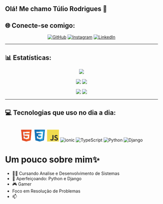 ## Olá! Me chamo Túlio Rodrigues 👋






## 🌐 Conecte-se comigo:
<div align="center">
  
[![GitHub](https://img.shields.io/badge/GitHub-100000?style=for-the-badge&logo=github&logoColor=white)](https://github.com/TulioRodrigues-web)
[![Instagram](https://img.shields.io/badge/Instagram-E4405F?style=for-the-badge&logo=instagram&logoColor=white)](https://www.instagram.com/tulior.s/)
[![LinkedIn](https://img.shields.io/badge/LinkedIn-0A66C2?style=for-the-badge&logo=linkedin&logoColor=white)](https://www.linkedin.com/in/t%C3%BAlio-rodrigues-9508882bb/)



</div>

---

## 📊 Estatísticas:
<div align="center">

[![](https://github-profile-summary-cards.vercel.app/api/cards/profile-details?username=TulioRodrigues-web&theme=radical)](https://github.com/TulioRodrigues-web)  

[![](https://github-profile-summary-cards.vercel.app/api/cards/repos-per-language?username=TulioRodrigues-web&theme=radical)](https://github.com/TulioRodrigues-web)
[![](https://github-profile-summary-cards.vercel.app/api/cards/most-commit-language?username=TulioRodrigues-web&theme=radical)](https://github.com/TulioRodrigues-web)  

[![](https://github-profile-summary-cards.vercel.app/api/cards/stats?username=TulioRodrigues-web&theme=radical)](https://github.com/TulioRodrigues-web)
[![](https://github-profile-summary-cards.vercel.app/api/cards/productive-time?username=TulioRodrigues-web&theme=radical&utcOffset=3)](https://github.com/TulioRodrigues-web)

</div>


---

## 💻 Tecnologias que uso no dia a dia:
<div align="center"><br>

<img alt="HTML5" height="40" width="40" src="https://raw.githubusercontent.com/devicons/devicon/master/icons/html5/html5-original.svg">


<img alt="CSS3" height="40" width="40" src="https://raw.githubusercontent.com/devicons/devicon/master/icons/css3/css3-original.svg">


<img alt="JavaScript" height="40" width="40" src="https://raw.githubusercontent.com/devicons/devicon/master/icons/javascript/javascript-original.svg">


<img alt="ionic" height="40" width="40" src="https://cdn.jsdelivr.net/gh/devicons/devicon@latest/icons/ionic/ionic-original.svg" />


<img alt="TypeScript" height="40" width="40" src="https://cdn.jsdelivr.net/gh/devicons/devicon@latest/icons/typescript/typescript-original.svg" />


<img alt="Python"  height="40" width="40" src="https://cdn.jsdelivr.net/gh/devicons/devicon@latest/icons/python/python-original.svg" />


<img alt="Django" height="40" width="40" src="https://cdn.jsdelivr.net/gh/devicons/devicon@latest/icons/django/django-plain.svg" />
          
          
          
          

</div>


# Um pouco sobre mim✨

- 👨‍🎓 Cursando Analise e Desenvolvimento de Sistemas
- 🌱 Aperfeiçoando: Python e Django 
- 🎮 Gamer
- Foco em Resolução de Problemas
- 📫

  




